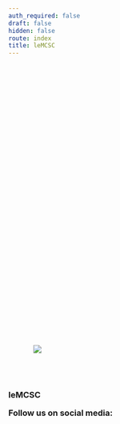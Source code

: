 ```yaml
---
auth_required: false
draft: false
hidden: false
route: index
title: leMCSC
---
```


<div class="row">
    <div class="col-md-6 offset-md-3">
        <img class="w-100 mx-auto d-block" style="max-width: 500px;padding: 50px;padding-top: 14vh;" src="/files/4e09be3236d342804f37137383c32e3a/mcsc.png" />
        <h3 class="text-center">
          <p>leMCSC </p>
            <p>Follow us on social media:</p>
            <a href="https://www.instagram.com/seccamp.ma/"><i class="fab fa-instagram fa-2x" aria-hidden="true"></i></a>&nbsp;
            <a href="https://web.facebook.com/ensiasinsec/"><i class="fab fa-facebook fa-2x" aria-hidden="true"></i></a>&nbsp;
            <a href="https://www.instagram.com/insec_ensias/"><i class="fab fa-instagram fa-2x" aria-hidden="true"></i></a>
        </h3>
        <br>
    </div>
</div>
